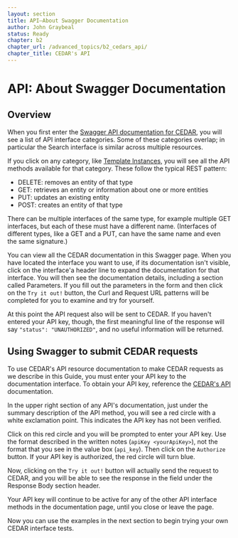 ```yaml
---
layout: section
title: API—About Swagger Documentation
author: John Graybeal
status: Ready
chapter: b2
chapter_url: /advanced_topics/b2_cedars_api/
chapter_title: CEDAR's API
---
```



<h1>API: About Swagger Documentation</h1>

<h2>Overview</h2>

When you first enter the [Swagger API documentation for CEDAR](https://resource.metadatacenter.org/api), 
you will see a list of API interface categories.
Some of these categories overlap; 
in particular the Search interface is similar across multiple resources.

If you click on any category, like [Template Instances](https://resource.metadatacenter.org/api/#/Template32Instances),
you will see all the API methods available for that category.
These follow the typical REST pattern:
* DELETE: removes an entity of that type
* GET: retrieves an entity or information about one or more entities
* PUT: updates an existing entity
* POST: creates an entity of that type

There can be multiple interfaces of the same type,
for example multiple GET interfaces, 
but each of these must have a different name.
(Interfaces of different types, like a GET and a PUT, can have the same name and even the same signature.)

You can view all the CEDAR documentation in this Swagger page. 
When you have located the interface you want to use,
if its documentation isn't visible,
click on the interface'a header line to expand the documentation for that interface.
You will then see the documentation details, 
including a section called Parameters.
If you fill out the parameters in the form
and then click on the `Try it out!` button,
the Curl and Request URL patterns will be completed
for you to examine and try for yourself.

At this point the API request also will be sent to CEDAR.
If you haven't entered your API key, though,
the first meaningful line of the response
will say `"status": "UNAUTHORIZED"`,
and no useful information will be returned.

<h2>Using Swagger to submit CEDAR requests</h2> 

To use CEDAR's API resource documentation to make CEDAR requests
as we describe in this Guide,
you must enter your API key to the documentation interface.
To obtain your API key, reference the [CEDAR's API](../) documentation.

In the upper right section of any API's documentation, 
just under the summary description of the API method,
you will see a red circle with a white exclamation point.
This indicates the API key has not been verified.

Click on this red circle and you will be prompted to enter your API key.
Use the format described in the written notes (`apiKey <yourApiKey>`),
not the format that you see in the value box (`api_key`).
Then click on the `Authorize` button.
If your API key is authorized, the red circle will turn blue.

Now, clicking on the `Try it out!` button
will actually send the request to CEDAR,
and you will be able to see the response
in the field under the Response Body section header.

Your API key will continue to be active
for any of the other API interface methods in the documentation page,
until you close or leave the page.

Now you can use the examples in the next section to begin trying
your own CEDAR interface tests.


 






